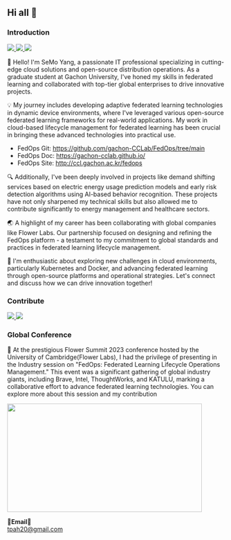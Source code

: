 ## Hi all 👋

### Introduction
<a href="https://www.linkedin.com/in/semoyang/"><img src="https://img.shields.io/badge/LinkedIn-SeMo Yang-blue?style=plastic&logo=linkedin"/> </a>
<a href="https://www.linkedin.com/company/cognitive-computing-lab/mycompany/?viewAsMember=true"><img src="https://img.shields.io/badge/LinkedIn-CCL-blue?style=plastic&logo=linkedin"/> </a>
<a href="https://sites.google.com/view/keylee/"><img src="https://img.shields.io/badge/Website-CCL-lightgrey?style=plastic"/> </a>
<br>


🌟 Hello! I'm SeMo Yang, a passionate IT professional specializing in cutting-edge cloud solutions and open-source distribution operations. As a graduate student at Gachon University, I've honed my skills in federated learning and collaborated with top-tier global enterprises to drive innovative projects.

💡 My journey includes developing adaptive federated learning technologies in dynamic device environments, where I've leveraged various open-source federated learning frameworks for real-world applications. My work in cloud-based lifecycle management for federated learning has been crucial in bringing these advanced technologies into practical use.
 - FedOps Git: https://github.com/gachon-CCLab/FedOps/tree/main
 - FedOps Doc: https://gachon-cclab.github.io/
 - FedOps Site: http://ccl.gachon.ac.kr/fedops

🔍 Additionally, I've been deeply involved in projects like demand shifting services based on electric energy usage prediction models and early risk detection algorithms using AI-based behavior recognition. These projects have not only sharpened my technical skills but also allowed me to contribute significantly to energy management and healthcare sectors.

🌏 A highlight of my career has been collaborating with global companies like Flower Labs. Our partnership focused on designing and refining the FedOps platform - a testament to my commitment to global standards and practices in federated learning lifecycle management.

🚀 I'm enthusiastic about exploring new challenges in cloud environments, particularly Kubernetes and Docker, and advancing federated learning through open-source platforms and operational strategies. Let's connect and discuss how we can drive innovation together!
<br>

### Contribute
<a href="https://github.com/adap/flower"> <img src="https://img.shields.io/badge/flower-ECD53F?style=plastic&logo=github"/> </a>
<a href="https://github.com/gachon-CCLab/FedOps"> <img src="https://img.shields.io/badge/FedOps-004088?style=plastic&logo=github"/> </a> <br>

### Global Conference
👐 At the prestigious Flower Summit 2023 conference hosted by the University of Cambridge(Flower Labs), I had the privilege of presenting in the Industry session on "FedOps: Federated Learning Lifecycle Operations Management." This event was a significant gathering of global industry giants, including Brave, Intel, ThoughtWorks, and KATULU, marking a collaborative effort to advance federated learning technologies. You can explore more about this session and my contribution

<a href="https://youtu.be/9Ns0q4zHfLk">
  <img src="https://img.youtube.com/vi/9Ns0q4zHfLk/maxresdefault.jpg" width="450" height="250"/>
</a>


<Strong>📧Email📧</Strong><br>tpah20@gmail.com<br>



<!--
![Anurag's GitHub stats](https://github-readme-stats.vercel.app/api?username=YangSemo&show_icons=true&theme=radical)


**YangSemo/YangSemo** is a ✨ _special_ ✨ repository because its `README.md` (this file) appears on your GitHub profile.

Here are some ideas to get you started:

- 🔭 I’m currently working on ...
- 🌱 I’m currently learning ...
- 👯 I’m looking to collaborate on ...
- 🤔 I’m looking for help with ...
- 💬 Ask me about ...
- 📫 How to reach me: ...
- 😄 Pronouns: ...
- ⚡ Fun fact: ...
-->
